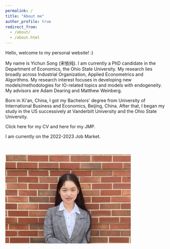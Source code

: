 ```yaml
---
permalink: /
title: "About me"
author_profile: true
redirect_from: 
  - /about/
  - /about.html
---
```



Hello, welcome to my personal website! :) 

My name is Yichun Song (宋依纯). I am currently a PhD candidate in the Department of Economics, the Ohio State University. My research lies broadly across Industrial Organization, Applied Econometrics and Algorithms. My research interest focuses in developing new models/methodologies for IO-related topics and models with endogeneity. My advisors are Adam Dearing and Matthew Weinberg. 

Born in Xi'an, China, I got my Bachelors' degree from University of International Business and Economics, Beijing, China. After that, I began my study in the US successively at Vanderbilt University and the Ohio State University. 

Click here for my CV and here for my JMP. 

I am currently on the 2022-2023 Job Market.

<br />
<br />
<img src="https://github.com/Yichun92/Yichun92.github.io/blob/master/images/profile2.png?raw=true" alt="     " width="393" height="280">

